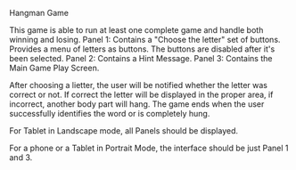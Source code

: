 Hangman Game

This game is able to run at least one complete game and handle both winning and losing.
Panel 1: Contains a "Choose the letter" set of buttons. Provides a menu of letters as buttons. The buttons are disabled after it's been selected.
Panel 2: Contains a Hint Message.
Panel 3: Contains the Main Game Play Screen.

After choosing a lietter, the user will be notified whether the letter was correct or not. If correct the letter will be displayed in the proper area, if incorrect, another body part will hang. The game ends when the user successfully identifies the word or is completely hung.

For Tablet in Landscape mode, all Panels should be displayed.

For a phone or a Tablet in Portrait Mode, the interface should be just Panel 1 and 3.
